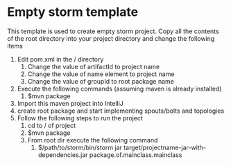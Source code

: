Empty storm template
====================

This template is used to create empty storm project. 
Copy all the contents of the root directory into your project directory and change the following items

1. Edit pom.xml in the / directory
   1. Change the value of artifactId to project name
   2. Change the value of name element to project name
   3. Change the value of groupId to root package name
2. Execute the following commands (assuming maven is already installed)
   1. $mvn package
3. Import this maven project into IntelliJ
4. create root package and start implementing spouts/bolts and topologies
5. Follow the following steps to run the project
   1. cd to / of project
   2. $mvn package
   3. From root dir execute the following command
      1. $/path/to/storm/bin/storm jar target/projectname-jar-with-dependencies.jar package.of.mainclass.mainclass